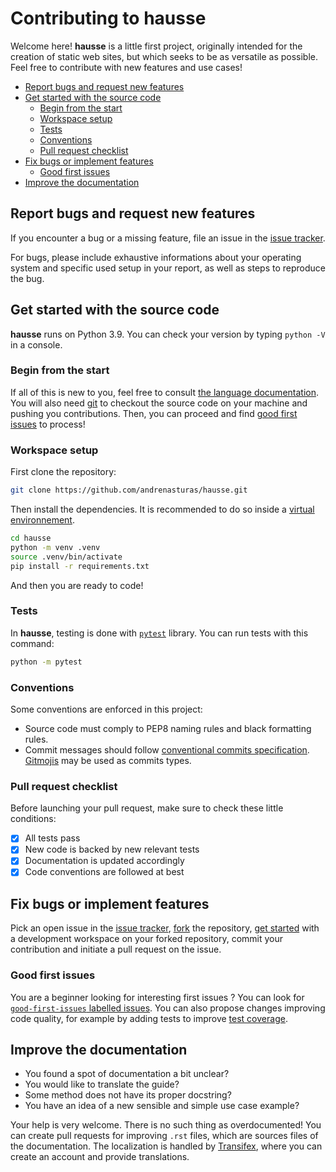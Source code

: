 # Contributing to hausse

Welcome here! **hausse** is a little first project, originally intended for the creation of static web sites, but which seeks to be as versatile as possible. Feel free to contribute with new features and use cases!

- [Report bugs and request new features](#report-bugs-and-request-new-features)
- [Get started with the source code](#get-started-with-the-source-code)
  - [Begin from the start](#begin-from-the-start)
  - [Workspace setup](#workspace-setup)
  - [Tests](#tests)
  - [Conventions](#conventions)
  - [Pull request checklist](#pull-request-checklist)
- [Fix bugs or implement features](#fix-bugs-or-implement-features)
  - [Good first issues](#good-first-issues)
- [Improve the documentation](#improve-the-documentation)


## Report bugs and request new features

If you encounter a bug or a missing feature, file an issue in the [issue tracker](https://github.com/andrenasturas/hausse/issues).

For bugs, please include exhaustive informations about your operating system and specific used setup in your report, as well as steps to reproduce the bug.

## Get started with the source code

**hausse** runs on Python 3.9. You can check your version by typing `python -V` in a console.

### Begin from the start

If all of this is new to you, feel free to consult [the language documentation](https://www.python.org/about/gettingstarted/). You will also need [git](https://git-scm.com/) to checkout the source code on your machine and pushing you contributions. Then, you can proceed and find [good first issues](#good-first-issues) to process!

### Workspace setup

First clone the repository:

```bash
git clone https://github.com/andrenasturas/hausse.git
```

Then install the dependencies. It is recommended to do so inside a [virtual environnement](https://docs.python.org/3/tutorial/venv.html).

```bash
cd hausse
python -m venv .venv
source .venv/bin/activate
pip install -r requirements.txt
```

And then you are ready to code!

### Tests

In **hausse**, testing is done with [`pytest`](https://pytest.org) library. You can run tests with this command:

```bash
python -m pytest
```

### Conventions

Some conventions are enforced in this project:

- Source code must comply to PEP8 naming rules and black formatting rules.
- Commit messages should follow [conventional commits specification](https://www.conventionalcommits.org/). [Gitmojis](https://gitmoji.dev/) may be used as commits types.

### Pull request checklist

Before launching your pull request, make sure to check these little conditions:

- [x] All tests pass
- [x] New code is backed by new relevant tests
- [x] Documentation is updated accordingly
- [x] Code conventions are followed at best

## Fix bugs or implement features

Pick an open issue in the [issue tracker](https://github.com/andrenasturas/hausse/issues), [fork](https://github.com/andrenasturas/hausse/fork) the repository, [get started](#get-started) with a development workspace on your forked repository, commit your contribution and initiate a pull request on the issue.

### Good first issues

You are a beginner looking for interesting first issues ? You can look for [`good-first-issues` labelled issues](https://github.com/andrenasturas/hausse/issues?q=is%3Aopen+is%3Aissue+label%3A%22good+first+issue%22). You can also propose changes improving code quality, for example by adding tests to improve [test coverage](https://codeclimate.com/github/andrenasturas/hausse/code?sort=test_coverage).

## Improve the documentation

- You found a spot of documentation a bit unclear?
- You would like to translate the guide?
- Some method does not have its proper docstring?
- You have an idea of a new sensible and simple use case example?

Your help is very welcome. There is no such thing as overdocumented! You can create pull requests for improving `.rst` files, which are sources files of the documentation. The localization is handled by [Transifex](https://www.transifex.com/andrenasturas/hausse), where you can create an account and provide translations.
